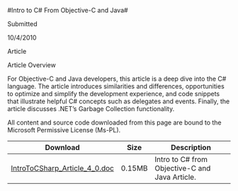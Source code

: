 #Intro to C# From Objective-C and Java#

Submitted

10/4/2010

Article

Article Overview

For Objective-C and Java developers, this article is a deep dive into the C# language. The article introduces similarities and differences, opportunities to optimize and simplify the development experience, and code snippets that illustrate helpful C# concepts such as delegates and events. Finally, the article discusses .NET’s Garbage Collection functionality. 

All content and source code downloaded from this page are bound to the Microsoft Permissive License (Ms-PL).


Download | Size | Description
---|---|---|
[IntroToCSharp_Article_4_0.doc](https://github.com/nkast/XNAGameStudio/blob/master/Documents/IntroToCSharp_Article_4_0.doc?raw=true) | 0.15MB | Intro to C# from Objective-C and Java Article. 